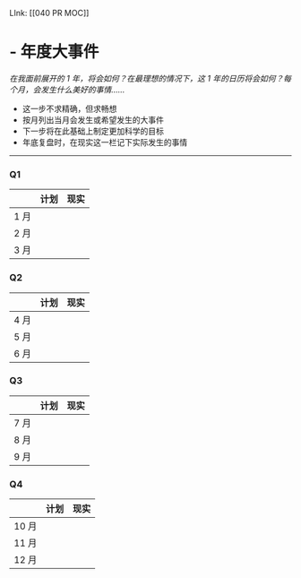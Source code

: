 LInk: [[040 PR MOC]]

#  - 年度大事件
*在我面前展开的  1 年，将会如何？在最理想的情况下，这 1 年的日历将会如何？每个月，会发生什么美好的事情……*

- 这一步不求精确，但求畅想
- 按月列出当月会发生或希望发生的大事件
- 下一步将在此基础上制定更加科学的目标
- 年底复盘时，在现实这一栏记下实际发生的事情
---

### Q1

|      | 计划 | **现实** |
| ---- | ---- | -------- |
| 1 月 |      |          |
| 2 月 |      |          |
| 3 月 |      |          |

### Q2

|      | 计划 | **现实** |
| ---- | ---- | ------ |
| 4 月 |      |        |
| 5 月 |      |        |
| 6 月 |      |        |

### Q3

|      | 计划 | **现实** |
| ---- | ---- | -------- |
| 7 月 |      |          |
| 8 月 |      |          |
| 9 月 |      |          |

### Q4

|      | 计划 | **现实** |
| ---- | ---- | -------- |
| 10 月 |      |          |
| 11 月 |      |          |
| 12 月 |      |          |
